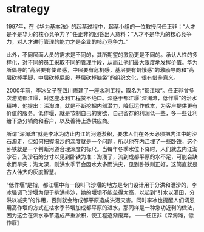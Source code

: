 # strategy

1997年，在《华为基本法》的起草过程中，起草小组的一位教授问任正非：“人才是不是华为的核心竞争力？”任正非的回答出人意料：“人才不是华为的核心竞争力，对人才进行管理的能力才是企业的核心竞争力。”

此外，不同层面人员的需求是不同的，其所期望的激励更是不同的。承认人性的多样化，对不同的员工采取不同的管理手段，从而让他们最大限度地发挥价值。华为所倡导的“高层要有使命感，中层要有危机感，基层要有饥饿感”的激励导向和“高层砍掉手脚，中层砍掉屁股，基层砍掉脑袋”的组织文化，很有借鉴意义。


2000年前，李冰父子在四川修建了一座水利工程，取名为“都江堰”。任正非曾多次游览都江堰，对这座水利工程赞不绝口。深感于都江堰“深淘滩，低作堰”的治水精神，他提出：深淘滩，就是不断挖掘内部潜力，降低运作成本，为客户提供更有价值的服务。低作堰，就是节制自己的贪欲，自己留存的利润低一些，多一些让利给下游分销商和客户，以及善待上游供应商。

所谓“深淘滩”就是李冰为防止内江的河道淤积，要求人们在冬天必须把内江中的沙石淘走，但如何把握淘沙的深度就是一个问题，所以他在内江埋了一些卧铁，这个卧铁就是一个判断河道合理深度的标尺。当每年冬季水位下降时，人们就去内江淘沙石，淘沙石的分寸以见到卧铁为准：淘浅了，流到成都平原的水不足，可能会缺水而旱灾；淘太深，则洪水季节会因水太多而洪灾，见到卧铁则正好，这简直就是古人伟大的灰度智慧。

“低作堰”是指，都江堰中有一段叫飞沙堰的地方是专门设计用于分洪和泄沙的，李冰强调飞沙堰为便于排洪排沙，她的堰坝不能垒得太高，以起到“引水以灌田，分洪以减灾”的作用，否则就会给成都平原造成洪涝灾害。同时李冰也提醒人们切忌用高作堰的方式在枯水季节增加成都平原的进水，那同样是一种急功近利的做法，因为这会在洪水季节造成严重淤积，使工程逐渐废弃。  ——任正非《深淘滩，低作堰》






